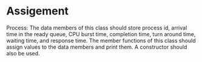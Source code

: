# Assigement
Process: The data members of this class should store process id, arrival time in the ready queue, CPU burst time, completion time, turn around time, waiting time, and response time. The member functions of this class should assign values to the data members and print them. A constructor should also be used.

